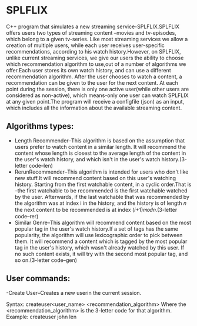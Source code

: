 # SPLFLIX
C++ program that simulates a new streaming service-SPLFLIX.SPLFLIX offers users two types of streaming content –movies and tv-episodes, which belong to a given tv-series. Like most streaming services we allow a creation of multiple users, while each user receives user-specific recommendations, according to his watch history.However, on SPLFLIX, unlike current streaming services, we give our users the ability to choose which recommendation algorithm to use,out of a number of algorithms we offer.Each user stores its own watch history, and can use a different recommendation algorithm. After the user chooses to watch a content, a recommendation can be given to the user for the next content.
At each point during the session, there is only one active user(while other users are considered as non-active), which means-only one user can watch SPLFLIX at any given point.The program will receive a configfile (json) as an input, which includes all the information about the available streaming content.
## Algorithms types:
- Length Recommender–This algorithm is based on the assumption that users prefer to watch content in a similar length. It will recommend the content whose length is closest to the average length of the content in the user's watch history, and which isn't in the user's watch history.(3-letter code–len) 
- RerunRecommender–This algorithm is intended for users who don't like new stuff.It will recommend content based on this user's watching history. Starting from the first watchable content, in a cyclic order.That is –the first watchable to be recommended is the first watchable watched by the user. Afterwards, if the last watchable that was recommended by the algorithm was at index i in the history, and the history is of length 𝑛 the next content to be recommended is at index (𝑖+1)𝑚𝑜𝑑𝑛.(3-letter code–rer) 
- Similar Genre–This algorithm will recommend content based on the most popular tag in the user's watch history.If a set of tags has the same popularity, the algorithm will use lexicographic order to pick between them. It will recommend a content which is tagged by the most popular tag in the user's history, which wasn't already watched by this user. If no such content exists, it will try with the second most popular tag, and so on.(3-letter code–gen) 
## User commands:
-Create User–Creates a new userin the current session.

Syntax: createuser<user_name> <recommendation_algorithm> Where the <recommendation_algorithm> is the 3-letter code for that algorithm.
Example: createuser john len

